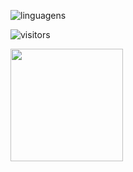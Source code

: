 
![linguagens](https://github-readme-stats.vercel.app/api/top-langs/?username=viniciusddrft&layout=compact&theme=radical)

![visitors](https://visitor-badge.glitch.me/badge?page_id=viniciusddrft)

<img height="180em" src="https://github-readme-stats.vercel.app/api?username=viniciusddrft&show_icons=true&hide_border=true&&count_private=true&include_all_commits=true&theme=radical" />
